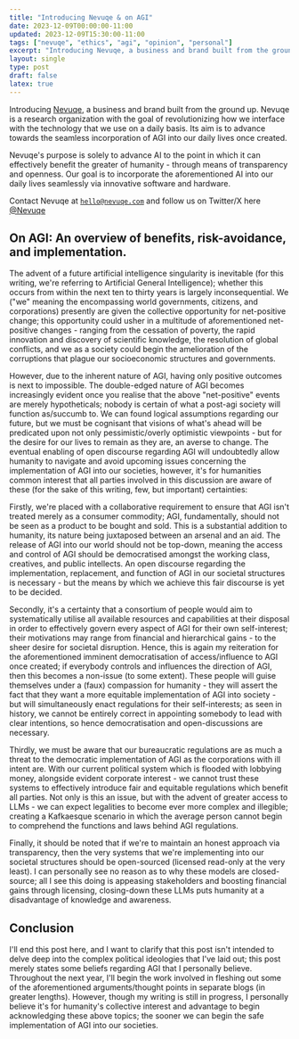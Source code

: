 ```yaml
---
title: "Introducing Nevuqe & on AGI"
date: 2023-12-09T00:00:00-11:00
updated: 2023-12-09T15:30:00-11:00
tags: ["nevuqe", "ethics", "agi", "opinion", "personal"]
excerpt: "Introducing Nevuqe, a business and brand built from the ground up. Nevuqe is a research organization with the goal of revolutionizing how we interface with the technology that we use on a daily basis. Its aim is to advance towards..."
layout: single
type: post
draft: false
latex: true
---
```


Introducing [Nevuqe](https://nevuqe.com), a business and brand built from the ground up. Nevuqe is a research organization with the goal of revolutionizing how we interface with the technology that we use on a daily basis. Its aim is to advance towards the seamless incorporation of AGI into our daily lives once created.

Nevuqe's purpose is solely to advance AI to the point in which it can effectively benefit the greater of humanity - through means of transparency and openness. Our goal is to incorporate the aforementioned AI into our daily lives seamlessly via innovative software and hardware.

Contact Nevuqe at [`hello@nevuqe.com`](mailto:hello@nevuqe.com) and follow us on Twitter/X here [@Nevuqe](https://twitter.com/nevuqe)

## On AGI: An overview of benefits, risk-avoidance, and implementation.

The advent of a future artificial intelligence singularity is inevitable (for this writing, we're referring to Artificial General Intelligence); whether this occurs from within the next ten to thirty years is largely inconsequential. We ("we" meaning the encompassing world governments, citizens, and corporations) presently are given the collective opportunity for net-positive change; this opportunity could usher in a multitude of aforementioned net-positive changes - ranging from the cessation of poverty, the rapid innovation and discovery of scientific knowledge, the resolution of global conflicts, and we as a society could begin the amelioration of the corruptions that plague our socioeconomic structures and governments.

However, due to the inherent nature of AGI, having only positive outcomes is next to impossible. The double-edged nature of AGI becomes increasingly evident once you realise that the above "net-positive" events are merely hypotheticals; nobody is certain of what a post-agi society will function as/succumb to. We can found logical assumptions regarding our future, but we must be cognisant that visions of what's ahead will be predicated upon not only pessimistic/overly optimistic viewpoints - but for the desire for our lives to remain as they are, an averse to change. The eventual enabling of open discourse regarding AGI will undoubtedly allow humanity to navigate and avoid upcoming issues concerning the implementation of AGI into our societies, however, it's for humanities common interest that all parties involved in this discussion are aware of these (for the sake of this writing, few, but important) certainties:

Firstly, we're placed with a collaborative requirement to ensure that AGI isn't treated merely as a consumer commodity; AGI, fundamentally, should not be seen as a product to be bought and sold. This is a substantial addition to humanity, its nature being juxtaposed between an arsenal and an aid. The release of AGI into our world should not be top-down, meaning the access and control of AGI should be democratised amongst the working class, creatives, and public intellects. An open discourse regarding the implementation, replacement, and function of AGI in our societal structures is necessary - but the means by which we achieve this fair discourse is yet to be decided.

Secondly, it's a certainty that a consortium of people would aim to systematically utilise all available resources and capabilities at their disposal in order to effectively govern every aspect of AGI for their own self-interest; their motivations may range from financial and hierarchical gains - to the sheer desire for societal disruption. Hence, this is again my reiteration for the aforementioned imminent democratisation of access/influence to AGI once created; if everybody controls and influences the direction of AGI, then this becomes a non-issue (to some extent). These people will guise themselves under a (faux) compassion for humanity - they will assert the fact that they want a more equitable implementation of AGI into society - but will simultaneously enact regulations for their self-interests; as seen in history, we cannot be entirely correct in appointing somebody to lead with clear intentions, so hence democratisation and open-discussions are necessary.

Thirdly, we must be aware that our bureaucratic regulations are as much a threat to the democratic implementation of AGI as the corporations with ill intent are. With our current political system which is flooded with lobbying money, alongside evident corporate interest - we cannot trust these systems to effectively introduce fair and equitable regulations which benefit all parties. Not only is this an issue, but with the advent of greater access to LLMs - we can expect legalities to become ever more complex and illegible; creating a Kafkaesque scenario in which the average person cannot begin to comprehend the functions and laws behind AGI regulations.

Finally, it should be noted that if we're to maintain an honest approach via transparency, then the very systems that we're implementing into our societal structures should be open-sourced (licensed read-only at the very least). I can personally see no reason as to why these models are closed-source; all I see this doing is appeasing stakeholders and boosting financial gains through licensing, closing-down these LLMs puts humanity at a disadvantage of knowledge and awareness.

## Conclusion

I'll end this post here, and I want to clarify that this post isn't intended to delve deep into the complex political ideologies that I've laid out; this post merely states some beliefs regarding AGI that I personally believe. Throughout the next year, I'll begin the work involved in fleshing out some of the aforementioned arguments/thought points in separate blogs (in greater lengths). However, though my writing is still in progress, I personally believe it's for humanity's collective interest and advantage to begin acknowledging these above topics; the sooner we can begin the safe implementation of AGI into our societies.
